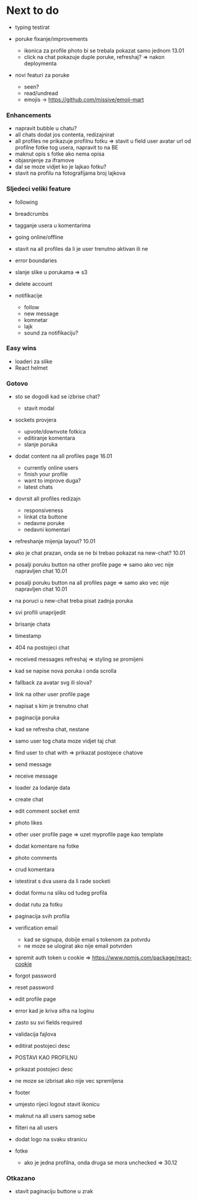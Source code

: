 # Next to do

- typing testirat
- poruke fixanje/improvements

  - ikonica za profile photo bi se trebala pokazat samo jednom 13.01
  - click na chat pokazuje duple poruke, refreshaj? => nakon deploymenta

- novi featuri za poruke
  - seen?
  - read/undread
  - emojis -> https://github.com/missive/emoji-mart

### Enhancements

- napravit bubble u chatu?
- all chats dodat jos contenta, redizajnirat
- all profiles ne prikazuje profilnu fotku => stavit u field user avatar url od profilne fotke tog usera, napravit to na BE
- maknut opis s fotke ako nema opisa
- objasnjenje za iframove
- dal se moze vidjet ko je lajkao fotku?
- stavit na profilu na fotografijama broj lajkova

### Sljedeci veliki feature

- following
- breadcrumbs
- tagganje usera u komentarima
- going online/offline
- stavit na all profiles da li je user trenutno aktivan ili ne
- error boundaries
- slanje slike u porukama => s3
- delete account

- notifikacije
  - follow
  - new message
  - komnetar
  - lajk
  - sound za notifikaciju?

### Easy wins

- loaderi za slike
- React helmet

### Gotovo

- sto se dogodi kad se izbrise chat?
  - stavit modal
- sockets provjera

  - upvote/downvote fotkica
  - editiranje komentara
  - slanje poruka

- dodat content na all profiles page 16.01
  - currently online users
  - finish your profile
  - want to improve duga?
  - latest chats
- dovrsit all profiles redizajn

  - responsiveness
  - linkat cta buttone
  - nedavne poruke
  - nedavni komentari

- refreshanje mijenja layout? 10.01
- ako je chat prazan, onda se ne bi trebao pokazat na new-chat? 10.01
- posalji poruku button na other profile page => samo ako vec nije napravljen chat 10.01
- posalji poruku button na all profiles page => samo ako vec nije napravljen chat 10.01
- na poruci u new-chat treba pisat zadnja poruka
- svi profili unaprijedit
- brisanje chata
- timestamp
- 404 na postojeci chat
- received messages refreshaj => styling se promijeni
- kad se napise nova poruka i onda scrolla
- fallback za avatar svg ili slova?
- link na other user profile page
- napisat s kim je trenutno chat
- paginacija poruka
- kad se refresha chat, nestane
- samo user tog chata moze vidjet taj chat
- find user to chat with => prikazat postojece chatove
- send message
- receive message
- loader za lodanje data
- create chat
- edit comment socket emit
- photo likes
- other user profile page => uzet myprofile page kao template
- dodat komentare na fotke
- photo comments
- crud komentara
- istestirat s dva usera da li rade socketi
- dodat formu na sliku od tudeg profila
- dodat rutu za fotku
- paginacija svih profila
- verification email

  - kad se signupa, dobije email s tokenom za potvrdu
  - ne moze se ulogirat ako nije email potvrden

- spremit auth token u cookie => https://www.npmjs.com/package/react-cookie
- forgot password
- reset password
- edit profile page
- error kad je kriva sifra na loginu
- zasto su svi fields required
- validacija fajlova
- editirat postojeci desc
- POSTAVI KAO PROFILNU
- prikazat postojeci desc
- ne moze se izbrisat ako nije vec spremljena
- footer
- umjesto rijeci logout stavit ikonicu
- maknut na all users samog sebe
- filteri na all users
- dodat logo na svaku stranicu
- fotke
  - ako je jedna profilna, onda druga se mora unchecked => 30.12

### Otkazano

- stavit paginaciju buttone u zrak
